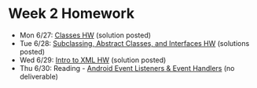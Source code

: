 # Week 2 Homework

- Mon 6/27: [Classes HW](https://github.com/ga-adi-nyc/Classes-HW) (solution posted)
- Tue 6/28: [Subclassing, Abstract Classes, and Interfaces HW](https://github.com/ga-adi-nyc/Subclassing-and-Interfaces-HW) (solutions posted)
- Wed 6/29: [Intro to XML HW](https://github.com/ga-adi-nyc/Intro-to-XML-HW) (solution posted)
- Thu 6/30: Reading - [Android Event Listeners & Event Handlers](https://developer.android.com/guide/topics/ui/ui-events.html) (no deliverable)
